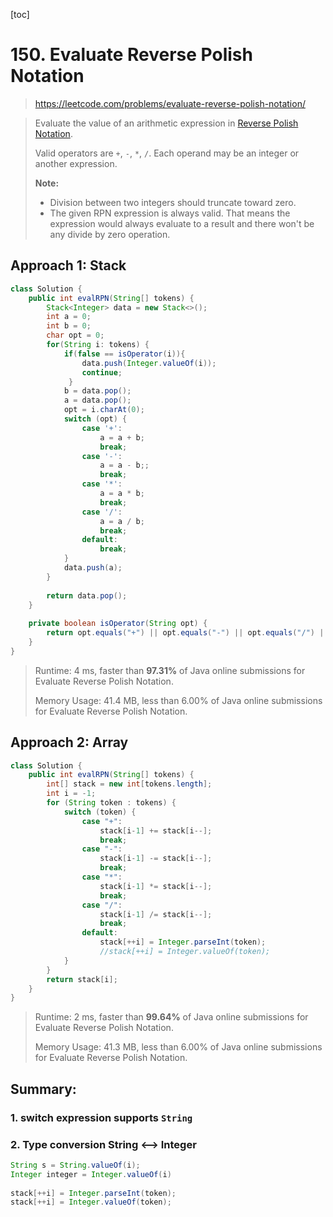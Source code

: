 [toc]

# 150. Evaluate Reverse Polish Notation

> https://leetcode.com/problems/evaluate-reverse-polish-notation/

> Evaluate the value of an arithmetic expression in [Reverse Polish Notation](http://en.wikipedia.org/wiki/Reverse_Polish_notation).
>
> Valid operators are `+`, `-`, `*`, `/`. Each operand may be an integer or another expression.
>
> **Note:**
>
> - Division between two integers should truncate toward zero.
> - The given RPN expression is always valid. That means the expression would always evaluate to a result and there won't be any divide by zero operation.

## Approach 1: Stack

```java
class Solution {
    public int evalRPN(String[] tokens) {
        Stack<Integer> data = new Stack<>();
        int a = 0;
        int b = 0;
        char opt = 0;
        for(String i: tokens) {
            if(false == isOperator(i)){
                data.push(Integer.valueOf(i));
                continue;
             }
            b = data.pop();
            a = data.pop();
            opt = i.charAt(0);
            switch (opt) {
                case '+':
                    a = a + b;
                    break;
                case '-':
                    a = a - b;;
                    break;
                case '*':
                    a = a * b;
                    break;
                case '/':
                    a = a / b;
                    break;
                default:
                    break;   
            }
            data.push(a);
        }
        
        return data.pop();
    }
    
    private boolean isOperator(String opt) {
        return opt.equals("+") || opt.equals("-") || opt.equals("/") || opt.equals("*");
    }
}
```

> Runtime: 4 ms, faster than **97.31%** of Java online submissions for Evaluate Reverse Polish Notation.
>
> Memory Usage: 41.4 MB, less than 6.00% of Java online submissions for Evaluate Reverse Polish Notation.

## Approach 2: Array

```java
class Solution {
    public int evalRPN(String[] tokens) {
        int[] stack = new int[tokens.length];
        int i = -1;
        for (String token : tokens) {
            switch (token) {
                case "+":
                    stack[i-1] += stack[i--];
                    break;
                case "-":
                    stack[i-1] -= stack[i--];
                    break;
                case "*":
                    stack[i-1] *= stack[i--];
                    break;
                case "/":
                    stack[i-1] /= stack[i--];
                    break;
                default:
                    stack[++i] = Integer.parseInt(token);
                    //stack[++i] = Integer.valueOf(token);
            }
        }
        return stack[i];
    }
}
```

> Runtime: 2 ms, faster than **99.64%** of Java online submissions for Evaluate Reverse Polish Notation.
>
> Memory Usage: 41.3 MB, less than 6.00% of Java online submissions for Evaluate Reverse Polish Notation.

## Summary:

### 1. switch expression supports `String`

### 2. Type conversion String <–> Integer

```java
String s = String.valueOf(i);
Integer integer = Integer.valueOf(i)
    
stack[++i] = Integer.parseInt(token);
stack[++i] = Integer.valueOf(token);
```

